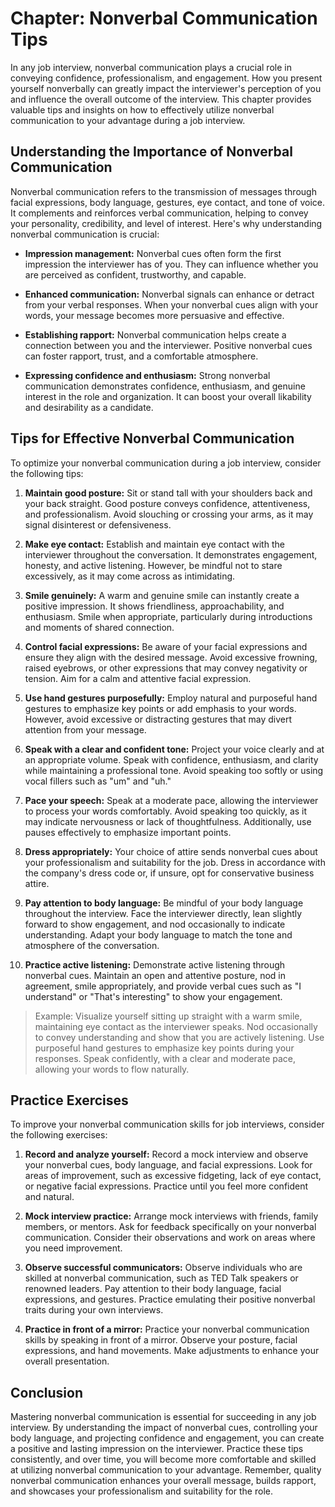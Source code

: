 Chapter: Nonverbal Communication Tips
=====================================

In any job interview, nonverbal communication plays a crucial role in conveying confidence, professionalism, and engagement. How you present yourself nonverbally can greatly impact the interviewer's perception of you and influence the overall outcome of the interview. This chapter provides valuable tips and insights on how to effectively utilize nonverbal communication to your advantage during a job interview.

Understanding the Importance of Nonverbal Communication
-------------------------------------------------------

Nonverbal communication refers to the transmission of messages through facial expressions, body language, gestures, eye contact, and tone of voice. It complements and reinforces verbal communication, helping to convey your personality, credibility, and level of interest. Here's why understanding nonverbal communication is crucial:

* **Impression management:** Nonverbal cues often form the first impression the interviewer has of you. They can influence whether you are perceived as confident, trustworthy, and capable.

* **Enhanced communication:** Nonverbal signals can enhance or detract from your verbal responses. When your nonverbal cues align with your words, your message becomes more persuasive and effective.

* **Establishing rapport:** Nonverbal communication helps create a connection between you and the interviewer. Positive nonverbal cues can foster rapport, trust, and a comfortable atmosphere.

* **Expressing confidence and enthusiasm:** Strong nonverbal communication demonstrates confidence, enthusiasm, and genuine interest in the role and organization. It can boost your overall likability and desirability as a candidate.

Tips for Effective Nonverbal Communication
------------------------------------------

To optimize your nonverbal communication during a job interview, consider the following tips:

1. **Maintain good posture:** Sit or stand tall with your shoulders back and your back straight. Good posture conveys confidence, attentiveness, and professionalism. Avoid slouching or crossing your arms, as it may signal disinterest or defensiveness.

2. **Make eye contact:** Establish and maintain eye contact with the interviewer throughout the conversation. It demonstrates engagement, honesty, and active listening. However, be mindful not to stare excessively, as it may come across as intimidating.

3. **Smile genuinely:** A warm and genuine smile can instantly create a positive impression. It shows friendliness, approachability, and enthusiasm. Smile when appropriate, particularly during introductions and moments of shared connection.

4. **Control facial expressions:** Be aware of your facial expressions and ensure they align with the desired message. Avoid excessive frowning, raised eyebrows, or other expressions that may convey negativity or tension. Aim for a calm and attentive facial expression.

5. **Use hand gestures purposefully:** Employ natural and purposeful hand gestures to emphasize key points or add emphasis to your words. However, avoid excessive or distracting gestures that may divert attention from your message.

6. **Speak with a clear and confident tone:** Project your voice clearly and at an appropriate volume. Speak with confidence, enthusiasm, and clarity while maintaining a professional tone. Avoid speaking too softly or using vocal fillers such as "um" and "uh."

7. **Pace your speech:** Speak at a moderate pace, allowing the interviewer to process your words comfortably. Avoid speaking too quickly, as it may indicate nervousness or lack of thoughtfulness. Additionally, use pauses effectively to emphasize important points.

8. **Dress appropriately:** Your choice of attire sends nonverbal cues about your professionalism and suitability for the job. Dress in accordance with the company's dress code or, if unsure, opt for conservative business attire.

9. **Pay attention to body language:** Be mindful of your body language throughout the interview. Face the interviewer directly, lean slightly forward to show engagement, and nod occasionally to indicate understanding. Adapt your body language to match the tone and atmosphere of the conversation.

10. **Practice active listening:** Demonstrate active listening through nonverbal cues. Maintain an open and attentive posture, nod in agreement, smile appropriately, and provide verbal cues such as "I understand" or "That's interesting" to show your engagement.

> Example: Visualize yourself sitting up straight with a warm smile, maintaining eye contact as the interviewer speaks. Nod occasionally to convey understanding and show that you are actively listening. Use purposeful hand gestures to emphasize key points during your responses. Speak confidently, with a clear and moderate pace, allowing your words to flow naturally.

Practice Exercises
------------------

To improve your nonverbal communication skills for job interviews, consider the following exercises:

1. **Record and analyze yourself:** Record a mock interview and observe your nonverbal cues, body language, and facial expressions. Look for areas of improvement, such as excessive fidgeting, lack of eye contact, or negative facial expressions. Practice until you feel more confident and natural.

2. **Mock interview practice:** Arrange mock interviews with friends, family members, or mentors. Ask for feedback specifically on your nonverbal communication. Consider their observations and work on areas where you need improvement.

3. **Observe successful communicators:** Observe individuals who are skilled at nonverbal communication, such as TED Talk speakers or renowned leaders. Pay attention to their body language, facial expressions, and gestures. Practice emulating their positive nonverbal traits during your own interviews.

4. **Practice in front of a mirror:** Practice your nonverbal communication skills by speaking in front of a mirror. Observe your posture, facial expressions, and hand movements. Make adjustments to enhance your overall presentation.

Conclusion
----------

Mastering nonverbal communication is essential for succeeding in any job interview. By understanding the impact of nonverbal cues, controlling your body language, and projecting confidence and engagement, you can create a positive and lasting impression on the interviewer. Practice these tips consistently, and over time, you will become more comfortable and skilled at utilizing nonverbal communication to your advantage. Remember, quality nonverbal communication enhances your overall message, builds rapport, and showcases your professionalism and suitability for the role.
